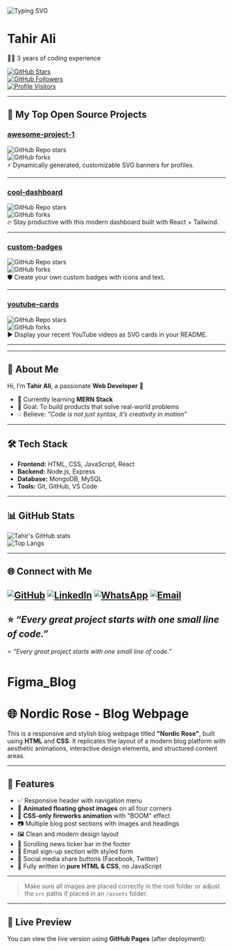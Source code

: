 ![Typing SVG](https://readme-typing-svg.herokuapp.com?font=Fira+Code&size=28&duration=3000&pause=1000&color=36BCF7&center=true&vCenter=true&width=800&lines=✨+I+am+Tahir+Ali;💻+Web+Developer+%7C+Full+Stack+Learner;🚀+Crafting+beautiful+and+scalable+apps;🌐+Turning+ideas+into+digital+reality)
# Tahir Ali

👨‍💻 3 years of coding experience  
 
[![GitHub Stars](https://img.shields.io/github/stars/TahirAli?affiliations=OWNER&style=for-the-badge&logo=github&color=brightgreen)](https://github.com/TahirAli)  
[![GitHub Followers](https://img.shields.io/github/followers/TahirAli?style=for-the-badge&logo=github&color=blue)](https://github.com/TahirAli)  
[![Profile Visitors](https://komarev.com/ghpvc/?username=TahirAli&style=for-the-badge&color=purple)](https://github.com/TahirAli)  

---

## 📘 My Top Open Source Projects  

### [awesome-project-1](https://github.com/MRDAVIL1/Tahir-Web-Craft)  
![GitHub Repo stars](https://img.shields.io/github/stars/MRDAVIL1/Tahir-Web-Craft?style=social)  
![GitHub forks](https://img.shields.io/github/forks/MRDAVIL1/Tahir-Web-Craft?style=social)  
⚡ Dynamically generated, customizable SVG banners for profiles.  

---

### [cool-dashboard](https://github.com/TahirAli/cool-dashboard)  
![GitHub Repo stars](https://img.shields.io/github/stars/TahirAli/cool-dashboard?style=social)  
![GitHub forks](https://img.shields.io/github/forks/TahirAli/cool-dashboard?style=social)  
🔥 Stay productive with this modern dashboard built with React + Tailwind.  

---

### [custom-badges](https://github.com/TahirAli/custom-badges)  
![GitHub Repo stars](https://img.shields.io/github/stars/TahirAli/custom-badges?style=social)  
![GitHub forks](https://img.shields.io/github/forks/TahirAli/custom-badges?style=social)  
🛡️ Create your own custom badges with icons and text.  

---

### [youtube-cards](https://github.com/TahirAli/youtube-cards)  
![GitHub Repo stars](https://img.shields.io/github/stars/TahirAli/youtube-cards?style=social)  
![GitHub forks](https://img.shields.io/github/forks/TahirAli/youtube-cards?style=social)  
▶️ Display your recent YouTube videos as SVG cards in your README.  

---
---

## 👋 About Me
Hi, I’m **Tahir Ali**, a passionate **Web Developer** 🚀  
- 🌱 Currently learning **MERN Stack**  
- 🎯 Goal: To build products that solve real-world problems  
- 💡 Believe: *"Code is not just syntax, it’s creativity in motion"*  

---

## 🛠️ Tech Stack
- **Frontend:** HTML, CSS, JavaScript, React  
- **Backend:** Node.js, Express  
- **Database:** MongoDB, MySQL  
- **Tools:** Git, GitHub, VS Code  

---

## 📊 GitHub Stats
![Tahir's GitHub stats](https://github-readme-stats.vercel.app/api?username=MRDAVIL1&show_icons=true&theme=tokyonight)  
![Top Langs](https://github-readme-stats.vercel.app/api/top-langs/?username=MRDAVIL1&layout=compact&theme=tokyonight)  

---

## 🌐 Connect with Me
[![GitHub](https://img.shields.io/badge/GitHub-000?style=for-the-badge&logo=github&logoColor=white)](https://github.com/MRDAVIL1) 
[![LinkedIn](https://img.shields.io/badge/LinkedIn-blue?logo=linkedin&logoColor=white)](http://www.linkedin.com/in/tahir-web-craft-87b711383)
[![WhatsApp](https://img.shields.io/badge/WhatsApp-25D366?logo=whatsapp&logoColor=white)](https://wa.me/923173916773)
[![Email](https://img.shields.io/badge/Email-D14836?logo=gmail&logoColor=white)](mailto:ta7437892@gmail.com) 
---

⭐ *“Every great project starts with one small line of code.”*
---

⭐ *“Every great project starts with one small line of code.”*
# Figma_Blog
# 🌐 Nordic Rose - Blog Webpage

This is a responsive and stylish blog webpage titled **"Nordic Rose"**, built using **HTML** and **CSS**. It replicates the layout of a modern blog platform with aesthetic animations, interactive design elements, and structured content areas.

---

## 📌 Features

- ✅ Responsive header with navigation menu  
- 👻 **Animated floating ghost images** on all four corners  
- 🎇 **CSS-only fireworks animation** with "BOOM" effect  
- 📷 Multiple blog post sections with images and headings  
- 🖼️ Clean and modern design layout  
- 🔄 Scrolling news ticker bar in the footer  
- 📧 Email sign-up section with styled form  
- 🔗 Social media share buttons (Facebook, Twitter)  
- 🧠 Fully written in **pure HTML & CSS**, no JavaScript

---

> Make sure all images are placed correctly in the root folder or adjust the `src` paths if placed in an `/assets` folder.

---

## 🚀 Live Preview

You can view the live version using **GitHub Pages** (after deployment):



